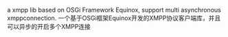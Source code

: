a xmpp lib based on OSGi Framework Equinox, support multi asynchronous xmppconnection.
一个基于OSGi框架Equinox开发的XMPP协议客户端库，并且可以异步的开启多个XMPP连接